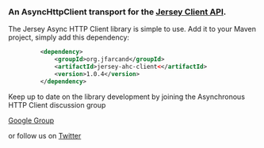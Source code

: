 ### An AsyncHttpClient transport for the [Jersey Client API](http://jersey.java.net/nonav/documentation/latest/client-api.html).

The Jersey Async HTTP Client library is simple to use. Add it to your Maven project, simply add this dependency:

```xml
         <dependency>
             <groupId>org.jfarcand</groupId>
             <artifactId>jersey-ahc-client<</artifactId>
             <version>1.0.4</version>
         </dependency>
```

Keep up to date on the library development by joining the Asynchronous HTTP Client discussion group

[Google Group](http://groups.google.com/group/asynchttpclient)

or follow us on [Twitter](http://twitter.com/jfarcand)